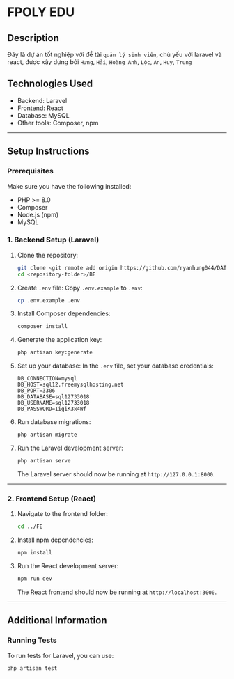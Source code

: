# FPOLY EDU

## Description
Đây là dự án tốt nghiệp với đề tài `quản lý sinh viên`, chủ yếu với laravel và react, được xây dựng bởi `Hưng`, `Hải`, `Hoàng Anh`, `Lộc`, `An`, `Huy`, `Trung`

## Technologies Used
- Backend: Laravel 
- Frontend: React
- Database: MySQL 
- Other tools: Composer, npm

---

## Setup Instructions

### Prerequisites
Make sure you have the following installed:
- PHP >= 8.0
- Composer
- Node.js (npm)
- MySQL 

### 1. Backend Setup (Laravel)
1. Clone the repository:
    ```bash
    git clone <git remote add origin https://github.com/ryanhung044/DATN_FPolyEdu.git>
    cd <repository-folder>/BE
    ```

2. Create `.env` file:
    Copy `.env.example` to `.env`:
    ```bash
    cp .env.example .env
    ```

3. Install Composer dependencies:
    ```bash
    composer install
    ```

4. Generate the application key:
    ```bash
    php artisan key:generate
    ```

5. Set up your database:
    In the `.env` file, set your database credentials:
    ```env
    DB_CONNECTION=mysql
    DB_HOST=sql12.freemysqlhosting.net
    DB_PORT=3306
    DB_DATABASE=sql12733018
    DB_USERNAME=sql12733018
    DB_PASSWORD=IigiK3x4Wf
    ```

6. Run database migrations:
    ```bash
    php artisan migrate
    ```

7. Run the Laravel development server:
    ```bash
    php artisan serve
    ```

   The Laravel server should now be running at `http://127.0.0.1:8000`.

---

### 2. Frontend Setup (React)
1. Navigate to the frontend folder:
    ```bash
    cd ../FE
    ```

2. Install npm dependencies:
    ```bash
    npm install
    ```

3. Run the React development server:
    ```bash
    npm run dev
    ```

    The React frontend should now be running at `http://localhost:3000`.

---

## Additional Information

### Running Tests
To run tests for Laravel, you can use:
```bash
php artisan test
